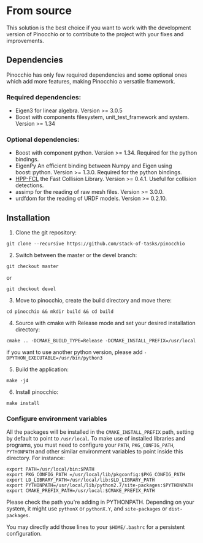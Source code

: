 # From source

This solution is the best choice if you want to work with the development version of Pinocchio or to contribute to the project with your fixes and improvements.

## Dependencies

Pinocchio has only few required dependencies and some optional ones which add more features, making Pinocchio a versatile framework.

### Required dependencies:

- Eigen3 for linear algebra. Version >= 3.0.5
- Boost with components filesystem, unit_test_framework and system. Version >= 1.34

### Optional dependencies:

- Boost with component python. Version >= 1.34. Required for the python bindings.
- EigenPy An efficient binding between Numpy and Eigen using boost::python. Version >= 1.3.0. Required for the python bindings.
- [HPP-FCL](https://github.com/humanoid-path-planner/hpp-fcl) the Fast Collision Library. Version >= 0.4.1. Useful for collision detections.
- assimp for the reading of raw mesh files. Version >= 3.0.0.
- urdfdom for the reading of URDF models. Version >= 0.2.10.

## Installation

1. Clone the git repository:

```
git clone --recursive https://github.com/stack-of-tasks/pinocchio
```

2. Switch between the master or the devel branch:

```
git checkout master
```

or

```
git checkout devel
```

3. Move to pinocchio, create the build directory and move there:

```
cd pinocchio && mkdir build && cd build
```

4. Source with cmake with Release mode and set your desired installation directory:

```
cmake .. -DCMAKE_BUILD_TYPE=Release -DCMAKE_INSTALL_PREFIX=/usr/local
```

if you want to use another python version, please add `-DPYTHON_EXECUTABLE=/usr/bin/python3`

5. Build the application:

```
make -j4
```

6. Install pinocchio:

```
make install
```

### Configure environment variables

All the packages will be installed in the `CMAKE_INSTALL_PREFIX` path, setting by default to point to `/usr/local`. To make use of installed libraries and programs, you must need to configure your `PATH`, `PKG_CONFIG_PATH`, `PYTHONPATH` and other similar environment variables to point inside this directory. For instance:

```
export PATH=/usr/local/bin:$PATH
export PKG_CONFIG_PATH =/usr/local/lib/pkgconfig:$PKG_CONFIG_PATH
export LD_LIBRARY_PATH=/usr/local/lib:$LD_LIBRARY_PATH
export PYTHONPATH=/usr/local/lib/python2.7/site-packages:$PYTHONPATH
export CMAKE_PREFIX_PATH=/usr/local:$CMAKE_PREFIX_PATH
```

Please check the path you're adding in PYTHONPATH. Depending on your system, it might use `pythonX` or
`pythonX.Y`, and `site-packages` or `dist-packages`.

You may directly add those lines to your `$HOME/.bashrc` for a persistent configuration.
